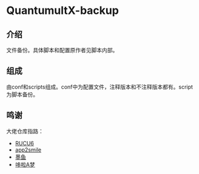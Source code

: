 # QuantumultX-backup

## 介绍

文件备份。具体脚本和配置原作者见脚本内部。

## 组成

由conf和scripts组成。conf中为配置文件，注释版本和不注释版本都有。script为脚本备份。

## 鸣谢

大佬仓库指路：

- [RUCU6](https://github.com/RuCu6/QuanX)
- [app2smile](https://github.com/app2smile/rules)
- [墨鱼](https://github.com/ddgksf2013/ddgksf2013)
- [哆啦A梦](https://github.com/chxm1023/Script_X)

